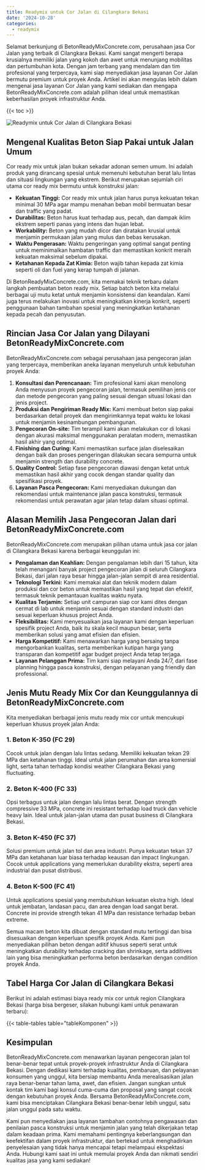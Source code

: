 ```yaml
---
title: Readymix untuk Cor Jalan di Cilangkara Bekasi
date: '2024-10-28'
categories:
  - readymix
---
```


Selamat berkunjung di BetonReadyMixConcrete.com, perusahaan jasa Cor Jalan yang terbaik di Cilangkara Bekasi. Kami sangat mengerti berapa krusialnya memiliki jalan yang kokoh dan awet untuk menunjang mobilitas dan pertumbuhan kota. Dengan jam terbang yang mendalam dan tim profesional yang terpercaya, kami siap menyediakan jasa layanan Cor Jalan bermutu premium untuk proyek Anda. Artikel ini akan mengulas lebih dalam mengenai jasa layanan Cor Jalan yang kami sediakan dan mengapa BetonReadyMixConcrete.com adalah pilihan ideal untuk memastikan keberhasilan proyek infrastruktur Anda.

{{< toc >}}

![Readymix untuk Cor Jalan di Cilangkara Bekasi](https://betoncor8.github.io/cor/harga-beton-readymix-concrete%20(4).png)

## Mengenal Kualitas Beton Siap Pakai untuk Jalan Umum

Cor ready mix untuk jalan bukan sekadar adonan semen umum. Ini adalah produk yang dirancang spesial untuk memenuhi kebutuhan berat lalu lintas dan situasi lingkungan yang ekstrem. Berikut merupakan sejumlah ciri utama cor ready mix bermutu untuk konstruksi jalan:

- **Kekuatan Tinggi:** Cor ready mix untuk jalan harus punya kekuatan tekan minimal 30 MPa agar mampu menahan beban mobil bermuatan besar dan traffic yang padat.
- **Durabilitas:** Beton harus kuat terhadap aus, pecah, dan dampak iklim ekstrem seperti panas yang intens dan hujan lebat.
- **Workability:** Beton yang mudah dicor dan diratakan krusial untuk menjamin permukaan jalan yang mulus dan bebas kerusakan.
- **Waktu Pengerasan:** Waktu pengeringan yang optimal sangat penting untuk meminimalkan hambatan traffic dan memastikan konkrit meraih kekuatan maksimal sebelum dipakai.
- **Ketahanan Kepada Zat Kimia:** Beton wajib tahan kepada zat kimia seperti oli dan fuel yang kerap tumpah di jalanan.

Di BetonReadyMixConcrete.com, kita memakai teknik terbaru dalam langkah pembuatan beton ready mix. Setiap batch beton kita melalui berbagai uji mutu ketat untuk menjamin konsistensi dan keandalan. Kami juga terus melakukan inovasi untuk meningkatkan kinerja konkrit, seperti penggunaan bahan tambahan spesial yang meningkatkan ketahanan kepada pecah dan penyusutan.

## Rincian Jasa Cor Jalan yang Dilayani BetonReadyMixConcrete.com

BetonReadyMixConcrete.com sebagai perusahaan jasa pengecoran jalan yang terpercaya, memberikan aneka layanan menyeluruh untuk kebutuhan proyek Anda:

1. **Konsultasi dan Perencanaan:** Tim profesional kami akan menolong Anda menyusun proyek pengecoran jalan, termasuk pemilihan jenis cor dan metode pengecoran yang paling sesuai dengan situasi lokasi dan jenis project.
2. **Produksi dan Pengiriman Ready Mix:** Kami membuat beton siap pakai berdasarkan detail proyek dan mengirimkannya tepat waktu ke lokasi untuk menjamin kesinambungan pembangunan.
3. **Pengecoran On-site:** Tim terampil kami akan melakukan cor di lokasi dengan akurasi maksimal menggunakan peralatan modern, memastikan hasil akhir yang optimal.
4. **Finishing dan Curing:** Kami memastikan surface jalan diselesaikan dengan baik dan proses pengeringan dilakukan secara sempurna untuk menjamin strength dan durability concrete.
5. **Quality Control:** Setiap fase pengecoran diawasi dengan ketat untuk memastikan hasil akhir yang cocok dengan standar quality dan spesifikasi proyek.
6. **Layanan Pasca Pengecoran:** Kami menyediakan dukungan dan rekomendasi untuk maintenance jalan pasca konstruksi, termasuk rekomendasi untuk perawatan agar jalan tetap dalam situasi optimal.

## Alasan Memilih Jasa Pengecoran Jalan dari BetonReadyMixConcrete.com

BetonReadyMixConcrete.com merupakan pilihan utama untuk jasa cor jalan di Cilangkara Bekasi karena berbagai keunggulan ini:

- **Pengalaman dan Keahlian:** Dengan pengalaman lebih dari 15 tahun, kita telah menangani banyak project pengecoran jalan di seluruh Cilangkara Bekasi, dari jalan raya besar hingga jalan-jalan sempit di area residential.
- **Teknologi Terkini:** Kami memakai alat dan teknik modern dalam produksi dan cor beton untuk memastikan hasil yang tepat dan efektif, termasuk teknik pemantauan kualitas waktu nyata.
- **Kualitas Terjamin:** Setiap unit campuran siap cor kami dites dengan cermat di lab untuk menjamin sesuai dengan standard industri dan sesuai keperluan khusus project Anda.
- **Fleksibilitas:** Kami menyesuaikan jasa layanan kami dengan keperluan spesifik project Anda, baik itu skala kecil maupun besar, serta memberikan solusi yang amat efisien dan efisien.
- **Harga Kompetitif:** Kami menawarkan harga yang bersaing tanpa mengorbankan kualitas, serta memberikan kutipan harga yang transparan dan kompetitif agar budget project Anda tetap terjaga.
- **Layanan Pelanggan Prima:** Tim kami siap melayani Anda 24/7, dari fase planning hingga pasca konstruksi, dengan pelayanan yang friendly dan professional.

## Jenis Mutu Ready Mix Cor dan Keunggulannya di BetonReadyMixConcrete.com

Kita menyediakan berbagai jenis mutu ready mix cor untuk mencukupi keperluan khusus proyek jalan Anda:

### 1\. Beton K-350 (FC 29)

Cocok untuk jalan dengan lalu lintas sedang. Memiliki kekuatan tekan 29 MPa dan ketahanan tinggi. Ideal untuk jalan perumahan dan area komersial light, serta tahan terhadap kondisi weather Cilangkara Bekasi yang fluctuating.

### 2\. Beton K-400 (FC 33)

Opsi terbagus untuk jalan dengan lalu lintas berat. Dengan strength compressive 33 MPa, concrete ini resistant terhadap load truck dan vehicle heavy lain. Ideal untuk jalan-jalan utama dan pusat business di Cilangkara Bekasi.

### 3\. Beton K-450 (FC 37)

Solusi premium untuk jalan tol dan area industri. Punya kekuatan tekan 37 MPa dan ketahanan luar biasa terhadap keausan dan impact lingkungan. Cocok untuk applications yang memerlukan durability ekstra, seperti area industrial dan pusat distribusi.

### 4\. Beton K-500 (FC 41)

Untuk applications spesial yang membutuhkan kekuatan ekstra high. Ideal untuk jembatan, landasan pacu, dan area dengan load sangat berat. Concrete ini provide strength tekan 41 MPa dan resistance terhadap beban extreme.

Semua macam beton kita dibuat dengan standard mutu tertinggi dan bisa disesuaikan dengan keperluan spesifik proyek Anda. Kami pun menyediakan pilihan beton dengan aditif khusus seperti serat untuk meningkatkan durability terhadap cracking dan shrinkage, serta additives lain yang bisa meningkatkan performa beton berdasarkan dengan condition proyek Anda.

## Tabel Harga Cor Jalan di Cilangkara Bekasi

Berikut ini adalah estimasi biaya ready mix cor untuk region Cilangkara Bekasi (harga bisa bergeser, silakan hubungi kami untuk penawaran terbaru):

{{< table-tables table="tableKomponen" >}}

## Kesimpulan

BetonReadyMixConcrete.com menawarkan layanan pengecoran jalan tol benar-benar tepat untuk proyek-proyek infrastruktur Anda di Cilangkara Bekasi. Dengan dedikasi kami terhadap kualitas, pembaruan, dan pelayanan konsumen yang unggul, kita bersiap membantu Anda merealisasikan jalan raya benar-benar tahan lama, awet, dan efisien. Jangan sungkan untuk kontak tim kami bagi konsul cuma-cuma dan proposal yang sangat cocok dengan kebutuhan proyek Anda. Bersama BetonReadyMixConcrete.com, kami bisa menciptakan Cilangkara Bekasi benar-benar lebih unggul, satu jalan unggul pada satu waktu.

Kami pun menyediakan jasa layanan tambahan contohnya pengawasan dan penilaian pasca konstruksi untuk menjamin jalan yang telah dikerjakan tetap dalam keadaan prima. Kami memahami pentingnya keberlangsungan dan keefektifan dalam proyek infrastruktur, dan bertekad untuk menghadirkan penyelesaian yang tidak hanya mencapai tetapi melampaui ekspektasi Anda. Hubungi kami saat ini untuk memulai proyek Anda dan nikmati sendiri kualitas jasa yang kami sediakan!

